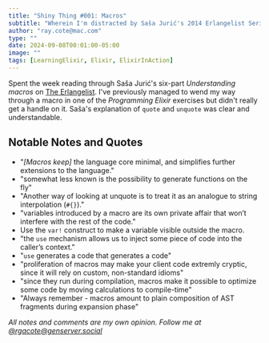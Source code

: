 ```yaml
---
title: "Shiny Thing #001: Macros"
subtitle: "Wherein I'm distracted by Saša Jurić's 2014 Erlangelist Series"
author: "ray.cote@mac.com"
type: ""
date: 2024-09-08T00:01:00-05:00
image: ""
tags: [LearningElixir, Elixir, ElixirInAction]
---
```


Spent the week reading through Saša Jurić's six-part _Understanding macros_ on [The Erlangelist](https://www.theerlangelist.com/).
I've previously managed to wend my way through a macro in one of the _Programming Elixir_ exercises but didn't really get a handle on it.
Saša's explanation of `quote` and `unquote` was clear and understandable.

## Notable Notes and Quotes

<!--more-->

- "_[Macros keep]_ the language core minimal, and simplifies further extensions to the language."
- "somewhat less known is the possibility to generate functions on the fly"
- "Another way of looking at unquote is to treat it as an analogue to string interpolation (`#{}`)."
- "variables introduced by a macro are its own private affair that won’t interfere with the rest of the code."
- Use the `var!` construct to make a variable visible outside the macro.
- "the `use` mechanism allows us to inject some piece of code into the caller’s context."
- "`use` generates a code that generates a code"
- "proliferation of macros may make your client code extremly cryptic, since it will rely on custom, non-standard idioms"
- "since they run during compilation, macros make it possible to optimize some code by moving calculations to compile-time"
- "Always remember - macros amount to plain composition of AST fragments during expansion phase"

_All notes and comments are my own opinion. Follow me at [@rgacote@genserver.social](https://genserver.social/rgacote)_
